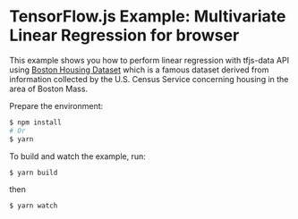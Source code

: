 # TensorFlow.js Example: Multivariate Linear Regression for browser

This example shows you how to perform linear regression with tfjs-data API using [Boston Housing Dataset](https://www.cs.toronto.edu/~delve/data/boston/bostonDetail.html) which is a famous dataset derived from information collected by the U.S. Census Service concerning housing in the area of Boston Mass.

Prepare the environment:
```sh
$ npm install
# Or
$ yarn
```

To build and watch the example, run:
```sh
$ yarn build
```
then
```sh
$ yarn watch
```
